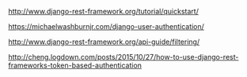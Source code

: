 
http://www.django-rest-framework.org/tutorial/quickstart/

https://michaelwashburnjr.com/django-user-authentication/

http://www.django-rest-framework.org/api-guide/filtering/

http://cheng.logdown.com/posts/2015/10/27/how-to-use-django-rest-frameworks-token-based-authentication
